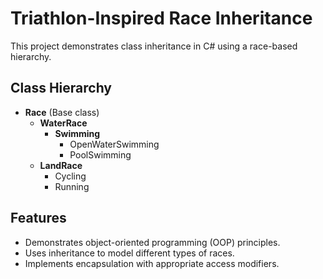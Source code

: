 # Triathlon-Inspired Race Inheritance  

This project demonstrates class inheritance in C# using a race-based hierarchy.  

## Class Hierarchy  
- **Race** (Base class)  
  - **WaterRace**  
    - **Swimming**  
      - OpenWaterSwimming  
      - PoolSwimming  
  - **LandRace**  
    - Cycling  
    - Running  

## Features  
- Demonstrates object-oriented programming (OOP) principles.  
- Uses inheritance to model different types of races.  
- Implements encapsulation with appropriate access modifiers.